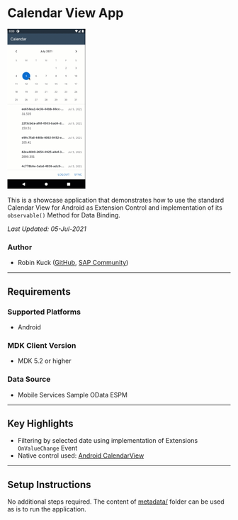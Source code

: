 # Calendar View App

<img src="Screenshots/android.gif" width="35%">

This is a showcase application that demonstrates how to use the standard Calendar View for Android as Extension Control and implementation of its `observable()` Method for Data Binding.

*Last Updated: 05-Jul-2021*

### Author
* Robin Kuck ([GitHub](https://github.com/robinkuck), [SAP Community](https://people.sap.com/kucki99))

***

## Requirements

### Supported Platforms

* Android

### MDK Client Version

* MDK 5.2 or higher

### Data Source

* Mobile Services Sample OData ESPM

***

## Key Highlights

* Filtering by selected date using implementation of Extensions `OnValueChange` Event
* Native control used: [Android CalendarView](https://developer.android.com/reference/android/widget/CalendarView)

***

## Setup Instructions

No additional steps required. The content of [metadata/](metadata/) folder can be used as is to run the application.
